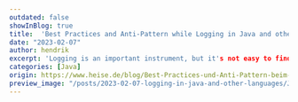 ```yaml
---
outdated: false
showInBlog: true
title:  'Best Practices and Anti-Pattern while Logging in Java and other Languages'
date: "2023-02-07"
author: hendrik
excerpt: 'Logging is an important instrument, but it's not easy to find the right amount of information to log.'
categories: [Java]
origin: https://www.heise.de/blog/Best-Practices-und-Anti-Pattern-beim-Logging-in-Java-und-anderen-Sprachen-7336005.html
preview_image: "/posts/2023-02-07-logging-in-java-and-other-languages/Java_Preview.jpg"
---
```


